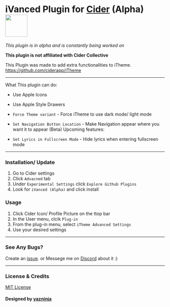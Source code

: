 # iVanced Plugin for [Cider](https://cider.sh/) (Alpha) <img src="https://img.shields.io/github/stars/yazninja/iVanced?style=social" width="70"></img>
*This plugin is in alpha and is constantly being worked on*

**This plugin is not affiliated with Cider Collective**

This Plugin was made to add extra functionalities to iTheme.
https://github.com/ciderapp/iTheme

---

What This plugin can do:
* Use Apple Icons
* Use Apple Style Drawers
* `Force Theme variant` - Force iTheme to use dark mode/ light mode
* `Set Navigation Button Location` - Make Navigation appear where you want it to appear (Beta)
Upcoming features:

* `Set Lyrics in Fullscreen Mode` - Hide lyrics when entering fullscreen mode
---

### Installation/ Update
1. Go to Cider settings
2. Click `Advacned` tab
3. Under `Experimental Settings` click `Explore Github Plugins`
4. Look for `iVanced (Alpha)` and click install

### Usage
1. Click Cider Icon/ Profile Picture on the ttop bar
2. In the User menu, clcik `Plug-in`
3. From the plug-in menu, select `iTheme Advanced Settings`
4. Use your desired settings

---

### See Any Bugs?
Create an [issue](https://github.com/yazninja/iVanced/issues).
or
Messege me on [Discord](http://discord.com/users/325495275454070786) about it :)

---

### License & Credits
[MIT License](https://github.com/yazninja/apple-cider-lite/blob/main/LICENSE)
#### Designed by [yazninja](https://github.com/yazninja)
